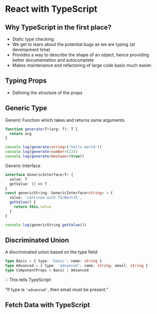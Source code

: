 # React with TypeScript

## Why TypeScript in the first place?

- Static type checking
- We get to learn about the potential bugs as we are typing (at development time)
- Provides a way to describe the shape of an object, hence providing better documentation and autocomplete
- Makes maintenance and refactoring of large code basis much easier.

## Typing Props

- Defining the structure of the props

## Generic Type

Generic Function which takes and returns same arguments

```ts
function generate<T>(arg: T): T {
  return arg
}

console.log(generate<string>('hello world'))
console.log(generate<number>(23))
console.log(generate<boolean>(true))
```

Generic Interface

```ts
interface GenericInterface<T> {
  value: T
  getValue: () => T
}
const genericString: GenericInterface<string> = {
  value: 'continue with TS/NextJS',
  getValue() {
    return this.value
  }
}

console.log(genericString.getValue())
```

## Discriminated Union

A discriminated union based on the type field:

```ts
type Basic = { type: 'basic'; name: string }
type Advanced = { type: 'advanced'; name: string; email: string }
type ComponentProps = Basic | Advanced
```

💡 This tells TypeScript:

“If type is `'advanced'`, then email must be present.”

## Fetch Data with TypeScript
